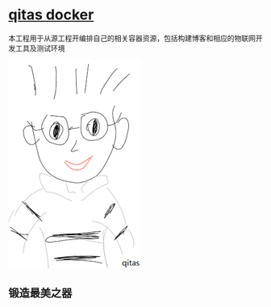 ﻿# [qitas docker](https://github.com/Qitas/docker)

本工程用于从源工程开编排自己的相关容器资源，包括构建博客和相应的物联网开发工具及测试环境

[![sites](qitas/qitas.png)](http://www.qitas.cn)
## 锻造最美之器